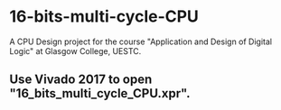 # 16-bits-multi-cycle-CPU
A CPU Design project for the course "Application and Design of Digital Logic" at Glasgow College, UESTC.
## Use Vivado 2017 to open "16_bits_multi_cycle_CPU.xpr".
